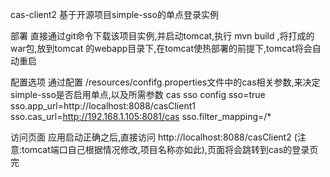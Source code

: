 cas-client2
基于开源项目simple-sso的单点登录实例

部署
直接通过git命令下载该项目实例,并启动tomcat,执行 mvn build ,将打成的war包,放到tomcat 的webapp目录下,在tomcat使热部署的前提下,tomcat将会自动重启

配置选项
通过配置 /resources/confifg.properties文件中的cas相关参数,来决定simple-sso是否启用单点,以及所需参数
cas sso config sso=true 
sso.app_url=http://localhost:8088/casClient1 
sso.cas_url=http://192.168.1.105:8081/cas 
sso.filter_mapping=/*

访问页面
应用启动正确之后,直接访问 http://localhost:8088/casClient2 (注意:tomcat端口自己根据情况修改,项目名称亦如此),页面将会跳转到cas的登录页 
完
